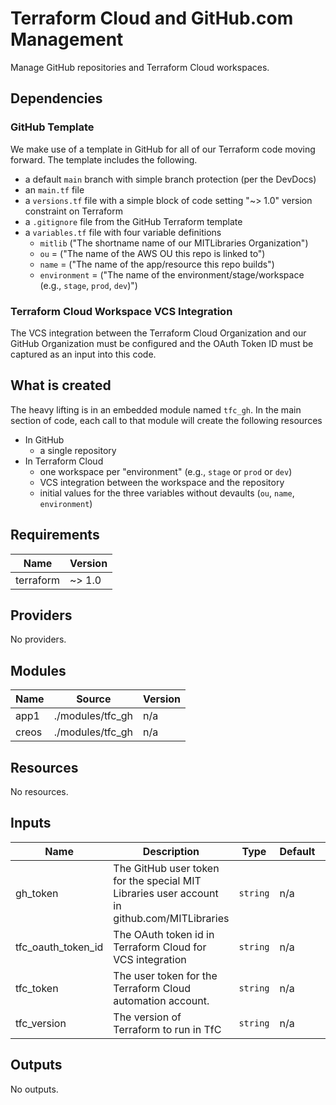 # Terraform Cloud and GitHub.com Management

Manage GitHub repositories and Terraform Cloud workspaces.

## Dependencies

### GitHub Template

We make use of a template in GitHub for all of our Terraform code moving forward. The template includes the following.

* a default `main` branch with simple branch protection (per the DevDocs)
* an `main.tf` file
* a `versions.tf` file with a simple block of code setting "~> 1.0" version constraint on Terraform
* a `.gitignore` file from the GitHub Terraform template
* a `variables.tf` file with four variable definitions
  * `mitlib` ("The shortname name of our MITLibraries Organization")
  * `ou` = ("The name of the AWS OU this repo is linked to")
  * `name` = ("The name of the app/resource this repo builds")
  * `environment` = ("The name of the environment/stage/workspace (e.g., `stage`, `prod`, `dev`)")

### Terraform Cloud Workspace VCS Integration

The VCS integration between the Terraform Cloud Organization and our GitHub Organization must be configured and the OAuth Token ID must be captured as an input into this code.

## What is created

The heavy lifting is in an embedded module named `tfc_gh`. In the main section of code, each call to that module will create the following resources

* In GitHub
  * a single repository
* In Terraform Cloud
  * one workspace per "environment" (e.g., `stage` or `prod` or `dev`)
  * VCS integration between the workspace and the repository
  * initial values for the three variables without devaults (`ou`, `name`, `environment`)

## Requirements

| Name | Version |
|------|---------|
| terraform | ~> 1.0 |

## Providers

No providers.

## Modules

| Name | Source | Version |
|------|--------|---------|
| app1 | ./modules/tfc_gh | n/a |
| creos | ./modules/tfc_gh | n/a |

## Resources

No resources.

## Inputs

| Name | Description | Type | Default | Required |
|------|-------------|------|---------|:--------:|
| gh\_token | The GitHub user token for the special MIT Libraries user account in github.com/MITLibraries | `string` | n/a | yes |
| tfc\_oauth\_token\_id | The OAuth token id in Terraform Cloud for VCS integration | `string` | n/a | yes |
| tfc\_token | The user token for the Terraform Cloud automation account. | `string` | n/a | yes |
| tfc\_version | The version of Terraform to run in TfC | `string` | n/a | yes |

## Outputs

No outputs.

